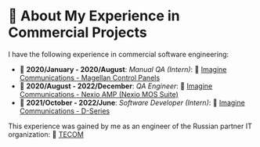 # :notebook_with_decorative_cover: About My Experience in Commercial Projects

I have the following experience in commercial software engineering:

- :calendar: **2020/January - 2020/August**: *Manual QA (Intern)*:  :link: [Imagine Communications - Magellan Control Panels](https://imaginecommunications.com/product/magellan-control-panels/)
- :calendar: **2020/August - 2022/December**: *QA Engineer*: :link: [Imagine Communications - Nexio AMP (Nexio MOS Suite)](https://imaginecommunications.com/product/nexio-amp/)
- :calendar: **2021/October - 2022/June**: *Software Developer (Intern)*: :link: [Imagine Communications - D-Series](https://imaginecommunications.com/product/d-series/)

This experience was gained by me as an engineer of the Russian partner IT organization: :link: [TECOM](https://tecomgroup.ru/)
